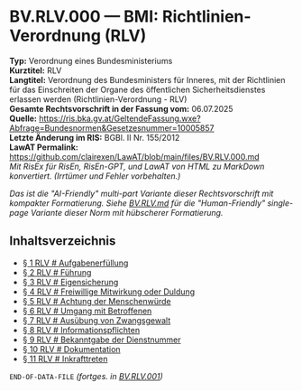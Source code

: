 # BV.RLV.000 — BMI: Richtlinien-Verordnung (RLV)
**Typ:** Verordnung eines Bundesministeriums  
**Kurztitel:** RLV  
**Langtitel:** Verordnung des Bundesministers für Inneres, mit der Richtlinien für das Einschreiten der Organe des öffentlichen Sicherheitsdienstes erlassen werden (Richtlinien-Verordnung - RLV)  
**Gesamte Rechtsvorschrift in der Fassung vom:** 06.07.2025  
**Quelle:** https://ris.bka.gv.at/GeltendeFassung.wxe?Abfrage=Bundesnormen&Gesetzesnummer=10005857  
**Letzte Änderung im RIS:** BGBl. II Nr. 155/2012  
**LawAT Permalink:** https://github.com/clairexen/LawAT/blob/main/files/BV.RLV.000.md  
*Mit RisEx für RisEn, RisEn-GPT, und LawAT von HTML zu MarkDown konvertiert. (Irrtümer und Fehler vorbehalten.)*

*Das ist die "AI-Friendly" multi-part Variante dieser Rechtsvorschrift mit kompakter Formatierung. Siehe [BV.RLV.md](BV.RLV.md) für die "Human-Friendly" single-page Variante dieser Norm mit hübscherer Formatierung.*

## Inhaltsverzeichnis

* [§ 1 RLV # Aufgabenerfüllung](BV.RLV.001.md#-1-rlv--aufgabenerfüllung)  
* [§ 2 RLV # Führung](BV.RLV.001.md#-2-rlv--führung)  
* [§ 3 RLV # Eigensicherung](BV.RLV.001.md#-3-rlv--eigensicherung)  
* [§ 4 RLV # Freiwillige Mitwirkung oder Duldung](BV.RLV.001.md#-4-rlv--freiwillige-mitwirkung-oder-duldung)  
* [§ 5 RLV # Achtung der Menschenwürde](BV.RLV.001.md#-5-rlv--achtung-der-menschenwürde)  
* [§ 6 RLV # Umgang mit Betroffenen](BV.RLV.001.md#-6-rlv--umgang-mit-betroffenen)  
* [§ 7 RLV # Ausübung von Zwangsgewalt](BV.RLV.001.md#-7-rlv--ausübung-von-zwangsgewalt)  
* [§ 8 RLV # Informationspflichten](BV.RLV.001.md#-8-rlv--informationspflichten)  
* [§ 9 RLV # Bekanntgabe der Dienstnummer](BV.RLV.001.md#-9-rlv--bekanntgabe-der-dienstnummer)  
* [§ 10 RLV # Dokumentation](BV.RLV.001.md#-10-rlv--dokumentation)  
* [§ 11 RLV # Inkrafttreten](BV.RLV.001.md#-11-rlv--inkrafttreten)

`END-OF-DATA-FILE` *(fortges. in [BV.RLV.001](BV.RLV.001.md))*
